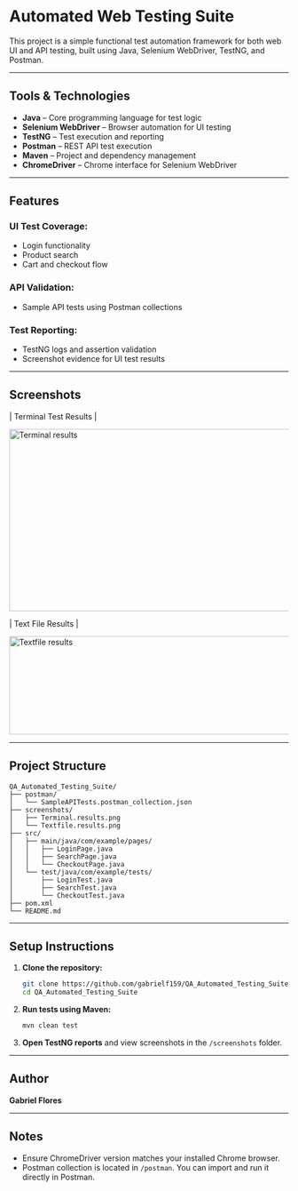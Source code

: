 # Automated Web Testing Suite

This project is a simple functional test automation framework for both web UI and API testing, built using Java, Selenium WebDriver, TestNG, and Postman.

---

## Tools & Technologies

- **Java** – Core programming language for test logic  
- **Selenium WebDriver** – Browser automation for UI testing  
- **TestNG** – Test execution and reporting  
- **Postman** – REST API test execution  
- **Maven** – Project and dependency management  
- **ChromeDriver** – Chrome interface for Selenium WebDriver  

---

## Features

### UI Test Coverage:
- Login functionality
- Product search
- Cart and checkout flow

### API Validation:
- Sample API tests using Postman collections

### Test Reporting:
- TestNG logs and assertion validation
- Screenshot evidence for UI test results

---

##  Screenshots

| Terminal Test Results |

<img width="1600" height="328" alt="Terminal results" src="https://github.com/user-attachments/assets/0c429797-1dba-49bb-b517-8583cdcfb3dc" />

| Text File Results |

<img width="977" height="177" alt="Textfile results" src="https://github.com/user-attachments/assets/272fac57-bce0-42f3-81ec-458d271ef435" />


---

## Project Structure

```
QA_Automated_Testing_Suite/
├── postman/
│   └── SampleAPITests.postman_collection.json
├── screenshots/
│   ├── Terminal.results.png
│   └── Textfile.results.png
├── src/
│   ├── main/java/com/example/pages/
│   │   ├── LoginPage.java
│   │   ├── SearchPage.java
│   │   └── CheckoutPage.java
│   └── test/java/com/example/tests/
│       ├── LoginTest.java
│       ├── SearchTest.java
│       └── CheckoutTest.java
├── pom.xml
└── README.md
```

---

## Setup Instructions

1. **Clone the repository:**
   ```bash
   git clone https://github.com/gabrielf159/QA_Automated_Testing_Suite.git
   cd QA_Automated_Testing_Suite
   ```

2. **Run tests using Maven:**
   ```bash
   mvn clean test
   ```

3. **Open TestNG reports** and view screenshots in the `/screenshots` folder.

---

## Author

**Gabriel Flores**

---

## Notes

- Ensure ChromeDriver version matches your installed Chrome browser.  
- Postman collection is located in `/postman`. You can import and run it directly in Postman.
